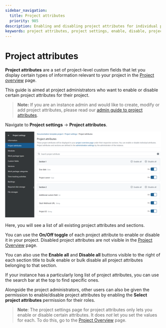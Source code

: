 ```yaml
---
sidebar_navigation:
  title: Project attributes
  priority: 985
description: Enabling and disabling project attributes for individual projects in OpenProject
keywords: project attributes, project settings, enable, disable, project admin
---
```


# Project attributes

**Project attributes** are a set of project-level custom fields that let you display certain types of information relevant to your project in the [Project overview](../../../project-overview) page.

This guide is aimed at project administrators who want to enable or disable certain project attributes for their project.

>**Note:**  If you are an instance admin and would like to create, modify or add project attributes, please read our [admin guide to project attributes](../../../../system-admin-guide/projects/project-attributes).

Navigate to **Project settings** → **Project attributes**.

![Project attribute list in Project settings](open_project_user_guide_project_settings_project_attributes_list.png)

Here, you will see a list of all existing project attributes and sections.

You can use the **On/Off toggle** of each project attribute to enable or disable it in your project. Disabled project attributes are not visible in the [Project Overview](../../../project-overview) page.

You can also use the **Enable all** and **Disable all** buttons visible to the right of each section title to bulk enable or bulk disable all project attributes belonging to that section.

If your instance has a particularly long list of project attributes, you can use the search bar at the top to find specific ones.

Alongside the project administrators, other users can also be given the permission to enable/disable project attributes by enabling the **Select project attributes** permission for their roles.

>**Note**: The project settings page for project attributes only lets you enable or disable certain attributes. It does *not* let you set the values for each. To do this, go to the [Project Overview](../../../project-overview) page.
